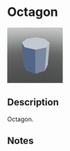 # Octagon

![Octagon](../Cropped_Blocks/Building_Blocks/Octagon.png)

## Description
<!-- Write a description for this block -->
Octagon.

## Notes
<!-- Any extra notes -->